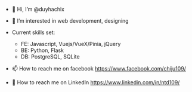 - 👋 Hi, I’m @duyhachix
- 👀 I’m interested in web development, designing
- Current skills set:
  - FE: Javascript, Vuejs/VueX/Pinia, jQuery
  - BE: Python, Flask
  - DB: PostgreSQL, SQLite

- 📫 How to reach me on facebook https://www.facebook.com/chiju109/
- 🔗 How to reach me on LinkedIn https://www.linkedin.com/in/ntd109/

<!---
duyhachix/duyhachix is a ✨ special ✨ repository because its `README.md` (this file) appears on your GitHub profile.
You can click the Preview link to take a look at your changes.
--->
